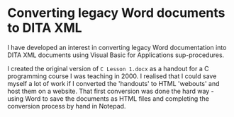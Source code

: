 # Converting legacy Word documents to DITA XML
I have developed an interest in converting legacy Word documentation into DITA XML documents using Visual Basic for Applications sup-procedures.

I created the original version of `C Lesson 1.docx` as a handout for a C programming course I was teaching in 2000. I realised that I could save myself a lot of work if I converted the 'handouts' to HTML 'webouts' and host them on a website. That first conversion was done the hard way - using Word to save the documents as HTML files and completing the conversion process by hand in Notepad.
